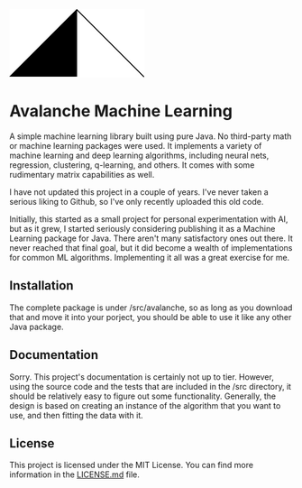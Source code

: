 ![](logo_small.jpg)
# Avalanche Machine Learning

A simple machine learning library built using pure Java. No third-party math or machine learning packages were used. It implements a variety of machine learning and deep learning algorithms, including neural nets, regression, clustering, q-learning, and others. It comes with some rudimentary matrix capabilities as well.

I have not updated this project in a couple of years. I've never taken a serious liking to Github, so I've only recently uploaded this old code.

Initially, this started as a small project for personal experimentation with AI, but as it grew, I started seriously considering publishing it as a Machine Learning package for Java. There aren't many satisfactory ones out there. It never reached that final goal, but it did become a wealth of implementations for common ML algorithms. Implementing it all was a great exercise for me.

## Installation
The complete package is under /src/avalanche, so as long as you download that and move it into your porject, you should be able to use it like any other Java package.

## Documentation
Sorry. This project's documentation is certainly not up to tier. However, using the source code and the tests that are included in the /src directory, it should be relatively easy to figure out some functionality. Generally, the design is based on creating an instance of the algorithm that you want to use, and then fitting the data with it.

## License
This project is licensed under the MIT License. You can find more information in the [LICENSE.md](LICENSE.md) file.
